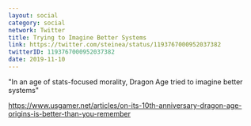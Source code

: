 ```yaml
---
layout: social
category: social
network: Twitter
title: Trying to Imagine Better Systems
link: https://twitter.com/steinea/status/1193767000952037382
twitterID: 1193767000952037382
date: 2019-11-10
---
```


"In an age of stats-focused morality, Dragon Age tried to imagine better systems"

<https://www.usgamer.net/articles/on-its-10th-anniversary-dragon-age-origins-is-better-than-you-remember>
